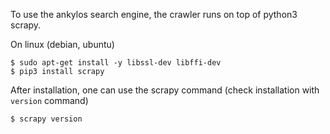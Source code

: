 To use the ankylos search engine, the crawler runs on top of python3 scrapy.

On linux (debian, ubuntu)

```shell
$ sudo apt-get install -y libssl-dev libffi-dev
$ pip3 install scrapy
```

After installation, one can use the scrapy command (check installation with `version` command)

```
$ scrapy version
```

